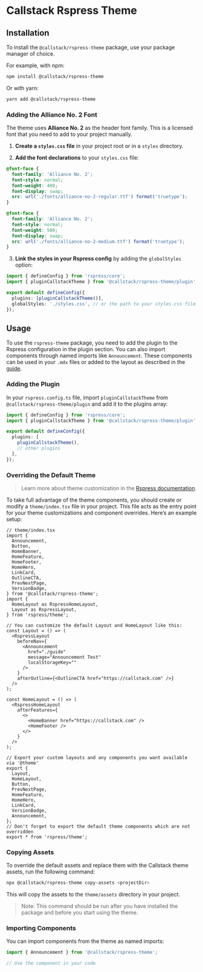 # Callstack Rspress Theme

## Installation

To install the `@callstack/rspress-theme` package, use your package manager of choice.

For example, with npm:

```bash
npm install @callstack/rspress-theme
```

Or with yarn:

```bash
yarn add @callstack/rspress-theme
```

### Adding the Alliance No. 2 Font

The theme uses **Alliance No. 2** as the header font family. This is a licensed font that you need to add to your project manually.

1. **Create a `styles.css` file** in your project root or in a `styles` directory.

2. **Add the font declarations** to your `styles.css` file:

```css
@font-face {
  font-family: 'Alliance No. 2';
  font-style: normal;
  font-weight: 400;
  font-display: swap;
  src: url('./fonts/alliance-no-2-regular.ttf') format('truetype');
}

@font-face {
  font-family: 'Alliance No. 2';
  font-style: normal;
  font-weight: 500;
  font-display: swap;
  src: url('./fonts/alliance-no-2-medium.ttf') format('truetype');
}
```

3. **Link the styles in your Rspress config** by adding the `globalStyles` option:

```ts
import { defineConfig } from 'rspress/core';
import { pluginCallstackTheme } from '@callstack/rspress-theme/plugin';

export default defineConfig({
  plugins: [pluginCallstackTheme()],
  globalStyles: './styles.css', // or the path to your styles.css file
});
```

## Usage

To use the `rspress-theme` package, you need to add the plugin to the Rspress configuration in the plugin section. You can also import components through named imports like `Announcement`. These components can be used in your `.mdx` files or added to the layout as described in the [guide](https://rspress.dev/guide/advanced/custom-theme#extensions-based-on-the-default-theme).

### Adding the Plugin

In your `rspress.config.ts` file, import `pluginCallstackTheme` from `@callstack/rspress-theme/plugin` and add it to the plugins array:

```ts
import { defineConfig } from 'rspress/core';
import { pluginCallstackTheme } from '@callstack/rspress-theme/plugin';

export default defineConfig({
  plugins: [
    pluginCallstackTheme(),
    // other plugins
  ],
});
```

### Overriding the Default Theme

> Learn more about theme customization in the [Rspress documentation](https://v2.rspress.rs/guide/advanced/custom-theme#extensions-based-on-the-default-theme).

To take full advantage of the theme components, you should create or modify a `theme/index.tsx` file in your project. This file acts as the entry point for your theme customizations and component overrides. Here’s an example setup:

```tsx
// theme/index.tsx
import {
  Announcement,
  Button,
  HomeBanner,
  HomeFeature,
  HomeFooter,
  HomeHero,
  LinkCard,
  OutlineCTA,
  PrevNextPage,
  VersionBadge,
} from '@callstack/rspress-theme';
import {
  HomeLayout as RspressHomeLayout,
  Layout as RspressLayout,
} from 'rspress/theme';

// You can customize the default Layout and HomeLayout like this:
const Layout = () => (
  <RspressLayout
    beforeNav={
      <Announcement
        href="./guide"
        message="Announcement Test"
        localStorageKey=""
      />
    }
    afterOutline={<OutlineCTA href="https://callstack.com" />}
  />
);

const HomeLayout = () => (
  <RspressHomeLayout
    afterFeatures={
      <>
        <HomeBanner href="https://callstack.com" />
        <HomeFooter />
      </>
    }
  />
);

// Export your custom layouts and any components you want available via '@theme'
export {
  Layout,
  HomeLayout,
  Button,
  PrevNextPage,
  HomeFeature,
  HomeHero,
  LinkCard,
  VersionBadge,
  Announcement,
};
// Don't forget to export the default theme components which are not overridden
export * from 'rspress/theme';
```

### Copying Assets

To override the default assets and replace them with the Callstack theme assets, run the following command:

```bash
npx @callstack/rspress-theme copy-assets <projectDir>
```

This will copy the assets to the `theme/assets` directory in your project.

> Note: This command should be run after you have installed the package and before you start using the theme.

### Importing Components

You can import components from the theme as named imports:

```ts
import { Announcement } from '@callstack/rspress-theme';

// Use the component in your code
```
